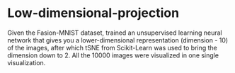 # Low-dimensional-projection

Given the Fasion-MNIST dataset, trained an unsupervised learning neural network that gives you a lower-dimensional representation (dimension - 10) of the images, after which tSNE from Scikit-Learn was used to bring the dimension down to 2. 
All the 10000 images were visualized in one single visualization.
